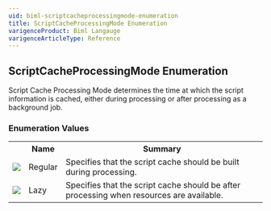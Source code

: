 ```yaml
---
uid: biml-scriptcacheprocessingmode-enumeration
title: ScriptCacheProcessingMode Enumeration
varigenceProduct: Biml Langauge
varigenceArticleType: Reference
---
```


## ScriptCacheProcessingMode Enumeration<div class="LanguageSummary"><div class ="SummaryItem">Script Cache Processing Mode determines the time at which the script information is cached, either during processing or after processing as a background job.</div></div><div class="EnumValueGroup">### Enumeration Values<table id="EnumValue" class="MemberList"><tbody><tr><th class="MemberTypeIconColumnHeader">&nbsp;</th><th class="MemberNameColumnHeader">Name</th><th class="MemberSummaryColumnHeader">Summary</th></tr><tr class="cd0"><td align="center" class="MemberTypeIcon"><img src="enumValue.png"></img></td><td class="MemberName">Regular</td><td class="MemberSummary"><div class ="SummaryItem">Specifies that the script cache should be built during processing.</div></td></tr><tr class="cd1"><td align="center" class="MemberTypeIcon"><img src="enumValue.png"></img></td><td class="MemberName">Lazy</td><td class="MemberSummary"><div class ="SummaryItem">Specifies that the script cache should be after processing when resources are available.</div></td></tr></tbody></table></div>